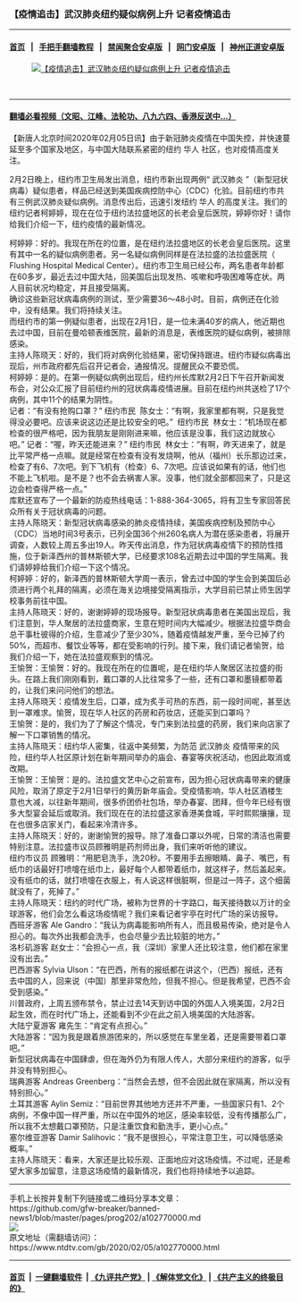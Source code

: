 ### 【疫情追击】武汉肺炎纽约疑似病例上升 记者疫情追击
------------------------

#### [首页](https://github.com/gfw-breaker/banned-news1/blob/master/README.md) &nbsp;&nbsp;|&nbsp;&nbsp; [手把手翻墙教程](https://github.com/gfw-breaker/guides/wiki) &nbsp;&nbsp;|&nbsp;&nbsp; [禁闻聚合安卓版](https://github.com/gfw-breaker/bn-android) &nbsp;&nbsp;|&nbsp;&nbsp; [网门安卓版](https://github.com/oGate2/oGate) &nbsp;&nbsp;|&nbsp;&nbsp; [神州正道安卓版](https://github.com/SzzdOgate/update) 



<div><div class="featured_image">
 <a href="https://i.ntdtv.com/assets/uploads/2020/02/coronavirus-nyc.jpg" target="_blank">
  <figure>
   <img alt="【疫情追击】武汉肺炎纽约疑似病例上升 记者疫情追击" src="https://i.ntdtv.com/assets/uploads/2020/02/coronavirus-nyc-800x450.jpg"/>
  </figure><br/>
 </a>
</div>
</div><hr/>

#### [翻墙必看视频（文昭、江峰、法轮功、八九六四、香港反送中...）](http://167.172.214.107/home.html)

<div><div class="post_content" itemprop="articleBody">
 <p>
  【新唐人北京时间2020年02月05日讯】由于新冠肺炎疫情在中国失控，并快速蔓延至多个国家及地区，与中国大陆联系紧密的纽约
  <ok href="https://www.ntdtv.com/gb/华人.htm">
   华人
  </ok>
  社区，也对疫情高度关注。
 </p>
 <p>
 </p>
 <p>
  2月2日晚上，纽约市卫生局发出消息，纽约市新出现两例“
  <ok href="https://www.ntdtv.com/gb/武汉肺炎.htm">
   武汉肺炎
  </ok>
  ”（新型冠状病毒）疑似患者，样品已经送到美国疾病控防中心（CDC）化验。目前纽约市共有三例武汉肺炎疑似病例。消息传出后，迅速引发纽约
  <ok href="https://www.ntdtv.com/gb/华人.htm">
   华人
  </ok>
  的高度关注。我们的纽约记者柯婷婷，现在在位于纽约法拉盛地区的长老会皇后医院，婷婷你好！请你给我们介绍一下，纽约疫情的最新情况。
 </p>
 <div>
  柯婷婷：好的。我现在所在的位置，是在纽约法拉盛地区的长老会皇后医院。这里有其中一名的疑似病例患者。另一名疑似病例同样是在法拉盛的法拉盛医院（ Flushing Hospital Medical Center）。纽约市卫生局已经公布，两名患者年龄都在60多岁，最近去过中国大陆，回美国后出现发热、咳嗽和呼吸困难等症状。两人目前状况均稳定，并且接受隔离。
 </div>
 <div>
 </div>
 <div>
  确诊这些新冠状病毒病例的测试，至少需要36～48小时。目前，病例还在化验中，没有结果。我们将持续关注。
 </div>
 <div>
 </div>
 <div>
  而纽约市的第一例疑似患者，出现在2月1日，是一位未满40岁的病人，他近期也去过中国，目前在曼哈顿表维医院，最新的消息是，表维医院的疑似病例，被排除感染。
 </div>
 <div>
 </div>
 <div>
  主持人陈晓天：好的，我们将对病例化验结果，密切保持跟进。纽约市疑似病毒出现后，州市政府都先后召开记者会，通报情况。提醒民众不要恐慌。
 </div>
 <div>
 </div>
 <div>
  柯婷婷：是的。在第一例疑似病例出现后，纽约州长库默2月2日下午召开新闻发布会，对公众汇报了目前纽约州的冠状病毒疫情进展。目前在纽约州共送检了17个病例，其中11个的结果为阴性。
 </div>
 <div>
 </div>
 <div>
  记者：“有没有抢购口罩？” 纽约市民  陈女士：“有啊，我家里都有啊，只是我觉得没必要吧。应该来说这边还是比较安全的吧。”  纽约市民  林女士：“机场现在都检查的很严格吧，因为我朋友是刚刚进来嘛，他应该是没事，我们这边就放心吧。” 记者：“喔，昨天还能进来？” 纽约市民  林女士：“有啊，昨天进来了，就是比平常严格一点嘛。就是经常在检查有没有发烧啊，他从（福州）长乐那边过来，检查了有6、7次吧。到下飞机有（检查）6、7次吧。应该说如果有的话，他们也不能上飞机啦。是不是？也不会去祸害人家。没事，他们就全部都回来了，只是这边会检查得严格一点。”
 </div>
 <div>
 </div>
 <div>
  库默还宣布了一个最新的防疫热线电话：1-888-364-3065，将有卫生专家回答民众所有关于冠状病毒的问题。
 </div>
 <div>
 </div>
 <div>
  主持人陈晓天：新型冠状病毒感染的肺炎疫情持续，美国疾病控制及预防中心（CDC）当地时间3号表示，已列全国36个州260名病人为潜在感染患者，将展开调查，人数较上周五多出19人。昨天传出消息，作为冠状病毒疫情下的预防性措施，位于新泽西州的普林斯顿大学，已经要求108名近期去过中国的学生隔离。我们请婷婷给我们介绍一下这个情况。
 </div>
 <div>
 </div>
 <div>
  柯婷婷：好的，新泽西的普林斯顿大学周一表示，曾去过中国的学生会到美国后必须进行两个礼拜的隔离，必须在海关边境接受隔离指示，大学目前已禁止师生因学校事务前往中国。
 </div>
 <div>
 </div>
 <div>
  主持人陈晓天：好的，谢谢婷婷的现场报导。新型冠状病毒患者在美国出现后，我们注意到，华人聚居的法拉盛商家，生意在短时间内大幅减少。根据法拉盛华商会总干事杜彼得的介绍，生意减少了至少30%，随着疫情越发严重，至今已掉了约50%，而超市、餐饮业等等，都在受影响的行列。接下来，我们请记者愉贺，给我们介绍一下，她在法拉盛观察到的情况。
 </div>
 <div>
 </div>
 <div>
  王愉贺：王愉贺：好的。我现在所在的位置呢，是在纽约华人聚居区法拉盛的街头。在路上我们刚刚看到，戴口罩的人比往常多了一些，还有口罩和墨镜都带着的，让我们来问问他们的想法。
 </div>
 <div>
 </div>
 <div>
  主持人陈晓天：疫情发生后，口罩，成为炙手可热的东西，前一段时间呢，甚至达到一罩难求。愉贺，现在华人社区的药房和药妆店，还能买到口罩吗？
 </div>
 <div>
 </div>
 <div>
  王愉贺：是的，我们为了了解这个情况，专门来到法拉盛的药房，我们来向店家了解一下口罩销售的情况。
 </div>
 <div>
 </div>
 <div>
  主持人陈晓天：纽约华人密集，往返中美频繁，为防范
  <ok href="https://www.ntdtv.com/gb/武汉肺炎.htm">
   武汉肺炎
  </ok>
  疫情带来的风险，纽约华人社区原计划在新年期间举办的庙会、春宴等庆祝活动，也因此取消或改期。
 </div>
 <div>
 </div>
 <div>
  王愉贺：王愉贺：是的。法拉盛文艺中心之前宣布，因为担心冠状病毒带来的健康风险，取消了原定于2月1日举行的黄历新年庙会。受疫情影响，华人社区酒楼生意也大减，以往新年期间，很多侨团侨社包场，举办春宴、团拜，但今年已经有很多大型宴会延后或取消。我们现在在的法拉盛这家香港美食城，平时熙熙攘攘，现在也很多店家关门，看起来冷清许多。
 </div>
 <div>
 </div>
 <div>
  主持人陈晓天：好的，谢谢愉贺的报导。除了准备口罩以外呢，日常的清洁也需要特别注意。法拉盛市议员顾雅明是药剂师出身，我们来听听他的建议。
 </div>
 <div>
 </div>
 <div>
  纽约市议员 顾雅明：“用肥皂洗手，洗20秒。不要用手去擦眼睛、鼻子、嘴巴，有纸巾的话最好打喷嚏在纸巾上，最好每个人都带着纸巾，就这样子，然后盖起来。没有纸巾的话，就打喷嚏在衣服上，有人说这样很脏啊，但是过一阵子，这个细菌就没有了，死掉了。”
 </div>
 <div>
 </div>
 <div>
  主持人陈晓天：纽约的时代广场，被称为世界的十字路口，每天接待数以万计的全球游客，他们会怎么看这场疫情呢？我们来看记者宇亭在时代广场的采访报导。
 </div>
 <div>
 </div>
 <div>
  西班牙游客 Ale Gandro：“我认为病毒能影响所有人，而且极易传染，绝对是令人担心的。每次外出我都会洗手，也会尽量少去比较脏的地方。”
 </div>
 <div>
 </div>
 <div>
  洛杉矶游客 赵女士：“会担心一点，我（深圳）家里人还比较注意，他们都在家里没有出去。”
 </div>
 <div>
 </div>
 <div>
  巴西游客 Sylvia Ulson：“在巴西，所有的报纸都在讲这个，（巴西）报纸，还有去中国的人，回来说（中国）那里非常危险，但我不担心。但是我希望，巴西不会受到感染。”
 </div>
 <div>
 </div>
 <div>
  川普政府，上周五颁布禁令，禁止过去14天到访中国的外国人入境美国，2月2日起生效，而在时代广场上，还能看到不少在此之前入境美国的大陆游客。
 </div>
 <div>
 </div>
 <div>
  大陆宁夏游客 雍先生：“肯定有点担心。”
 </div>
 <div>
 </div>
 <div>
  大陆游客：“因为我是跟着旅游团来的，所以感觉在车里坐着，还是需要带着口罩吧。”
 </div>
 <div>
 </div>
 <div>
  新型冠状病毒在中国肆虐，但在海外仍为有限人传人，大部分来纽约的游客，似乎并没有特别担心。
 </div>
 <div>
 </div>
 <div>
  瑞典游客 Andreas Greenberg：“当然会去想，但不会因此就在家隔离，所以没有特别担心。”
 </div>
 <div>
 </div>
 <div>
  土耳其游客 Aylin Semiz：“目前世界其他地方还并不严重，一些国家只有1、2个病例，不像中国一样严重，所以在中国外的地区，感染率较低，没有传播那么广，所以我不太想戴口罩预防，只是注重饮食和勤洗手，更小心点。”
 </div>
 <div>
 </div>
 <div>
  塞尔维亚游客 Damir Salihovic：“我不是很担心，平常注意卫生，可以降低感染概率。”
 </div>
 <div>
 </div>
 <div>
  主持人陈晓天：看来，大家还是比较乐观、正面地应对这场疫情。不过呢，还是希望大家多加留意，注意这场疫情的最新情况，我们也将持续地予以追踪。
 </div>
 <div class="single_ad">
 </div>
</div>
</div>
<hr/>
手机上长按并复制下列链接或二维码分享本文章：<br/>
https://github.com/gfw-breaker/banned-news1/blob/master/pages/prog202/a102770000.md <br/>
<a href='https://github.com/gfw-breaker/banned-news1/blob/master/pages/prog202/a102770000.md'><img src='https://github.com/gfw-breaker/banned-news1/blob/master/pages/prog202/a102770000.md.png'/></a> <br/>
原文地址（需翻墙访问）：https://www.ntdtv.com/gb/2020/02/05/a102770000.html


------------------------
#### [首页](https://github.com/gfw-breaker/banned-news1/blob/master/README.md) &nbsp;|&nbsp; [一键翻墙软件](https://github.com/gfw-breaker/nogfw/blob/master/README.md) &nbsp;| [《九评共产党》](https://github.com/gfw-breaker/9ping.md/blob/master/README.md#九评之一评共产党是什么) | [《解体党文化》](https://github.com/gfw-breaker/jtdwh.md/blob/master/README.md) | [《共产主义的终极目的》](https://github.com/gfw-breaker/gczydzjmd.md/blob/master/README.md)


<img src='http://gfw-breaker.win/banned-news/pages/prog202/a102770000.md' width='0px' height='0px'/>